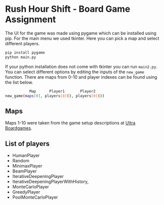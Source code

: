 # Rush Hour Shift - Board Game Assignment

The UI for the game was made using pygame which can be installed using pip. For the main menu we used tkinter. Here you can pick a map and select different players.

```sh
pip install pygame
python main.py
```

If your python installation does not come with tkinter you can run ```main2.py```. You can select different options by editing the inputs of the ```new_game``` function. There are maps from 0-10 and player indexes can be found using the list below.

```sh
           Map      Player1       Player2
new_game(maps[0], players[8](), players[0]())
```

## Maps

Maps 1-10 were taken from the game setup descriptions at [Ultra Boardgames](https://www.ultraboardgames.com/rush-hour-shift/game-rules.php).

## List of players

- HumanPlayer
- Random
- MinimaxPlayer
- BeamPlayer
- IterativeDeepeningPlayer
- IterativeDeepeningPlayerWithHistory,
- MonteCarloPlayer
- GreedyPlayer
- PoolMonteCarloPlayer
